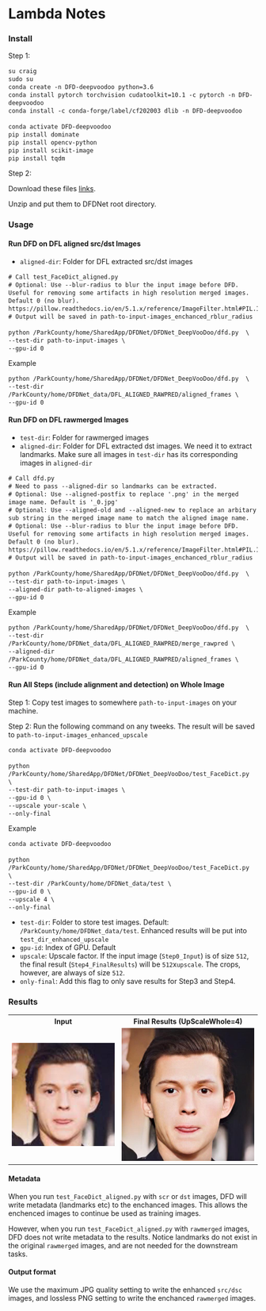 # Lambda Notes


### Install

Step 1:

```
su craig
sudo su
conda create -n DFD-deepvoodoo python=3.6
conda install pytorch torchvision cudatoolkit=10.1 -c pytorch -n DFD-deepvoodoo
conda install -c conda-forge/label/cf202003 dlib -n DFD-deepvoodoo

conda activate DFD-deepvoodoo
pip install dominate
pip install opencv-python
pip install scikit-image
pip install tqdm
```

Step 2:

Download these files [links](https://drive.google.com/drive/folders/1bayYIUMCSGmoFPyd4Uu2Uwn347RW-vl5).

Unzip and put them to DFDNet root directory.


### Usage


#### Run DFD on DFL aligned src/dst Images

- `aligned-dir`: Folder for DFL extracted src/dst images

```
# Call test_FaceDict_aligned.py
# Optional: Use --blur-radius to blur the input image before DFD. Useful for removing some artifacts in high resolution merged images. Default 0 (no blur). https://pillow.readthedocs.io/en/5.1.x/reference/ImageFilter.html#PIL.ImageFilter.GaussianBlur
# Output will be saved in path-to-input-images_enchanced_rblur_radius

python /ParkCounty/home/SharedApp/DFDNet/DFDNet_DeepVooDoo/dfd.py  \
--test-dir path-to-input-images \
--gpu-id 0
```

Example

```
python /ParkCounty/home/SharedApp/DFDNet/DFDNet_DeepVooDoo/dfd.py  \
--test-dir /ParkCounty/home/DFDNet_data/DFL_ALIGNED_RAWPRED/aligned_frames \
--gpu-id 0
```


#### Run DFD on DFL rawmerged Images 

- `test-dir`: Folder for rawmerged images
- `aligned-dir`: Folder for DFL extracted dst images. We need it to extract landmarks. 
Make sure all images in `test-dir` has its corresponding images in `aligned-dir`

```
# Call dfd.py
# Need to pass --aligned-dir so landmarks can be extracted. 
# Optional: Use --aligned-postfix to replace '.png' in the merged image name. Default is '_0.jpg'
# Optional: Use --aligned-old and --aligned-new to replace an arbitary sub string in the merged image name to match the aligned image name.
# Optional: Use --blur-radius to blur the input image before DFD. Useful for removing some artifacts in high resolution merged images. Default 0 (no blur). https://pillow.readthedocs.io/en/5.1.x/reference/ImageFilter.html#PIL.ImageFilter.GaussianBlur
# Output will be saved in path-to-input-images_enchanced_rblur_radius

python /ParkCounty/home/SharedApp/DFDNet/DFDNet_DeepVooDoo/dfd.py  \
--test-dir path-to-input-images \
--aligned-dir path-to-aligned-images \
--gpu-id 0
```

Example

```
python /ParkCounty/home/SharedApp/DFDNet/DFDNet_DeepVooDoo/dfd.py  \
--test-dir /ParkCounty/home/DFDNet_data/DFL_ALIGNED_RAWPRED/merge_rawpred \
--aligned-dir /ParkCounty/home/DFDNet_data/DFL_ALIGNED_RAWPRED/aligned_frames \
--gpu-id 0
```

#### Run All Steps (include alignment and detection) on Whole Image

Step 1: Copy test images to somewhere `path-to-input-images` on your machine.

Step 2: Run the following command on any tweeks. The result will be saved to `path-to-input-images_enhanced_upscale`

```
conda activate DFD-deepvoodoo

python /ParkCounty/home/SharedApp/DFDNet/DFDNet_DeepVooDoo/test_FaceDict.py  \
--test-dir path-to-input-images \
--gpu-id 0 \
--upscale your-scale \
--only-final 

```

Example

```
conda activate DFD-deepvoodoo

python /ParkCounty/home/SharedApp/DFDNet/DFDNet_DeepVooDoo/test_FaceDict.py  \
--test-dir /ParkCounty/home/DFDNet_data/test \
--gpu-id 0 \
--upscale 4 \
--only-final 
```


* `test-dir`: Folder to store test images. Default: `/ParkCounty/home/DFDNet_data/test`. Enhanced results will be put into `test_dir_enhanced_upscale`
* `gpu-id`: Index of GPU. Default 
* `upscale`: Upscale factor. If the input image (`Step0_Input`) is of size `512`, the final result (`Step4_FinalResults`) will be `512`x`upscale`. The crops, however, are always of size `512`.
* `only-final`: Add this flag to only save results for Step3 and Step4.

### Results

 <table  style="float:center" width=100%>
 <tr>
  <th><B> Input </B></th><th><B>Final Results (UpScaleWhole=4)</B></th>
 </tr>
  <tr>
  <td>
  <img src='./Imgs/parker_input.jpg' width="512">
  </td>
  <td>
  <img src='./Imgs/parker_output.jpg' width="512">
  </td>
 </tr>
  
 </table>


#### Metadata

When you run `test_FaceDict_aligned.py` with `scr` or `dst` images, DFD will write metadata (landmarks etc) to the enchanced images. This allows the enchenced images to continue be used as training images. 

However, when you run `test_FaceDict_aligned.py` with `rawmerged` images, DFD does not write metadata to the results. Notice landmarks do not exist in the original `rawmerged` images, and are not needed for the downstream tasks. 


#### Output format

We use the maximum JPG quality setting to write the enhanced `src/dsc` images, and lossless PNG setting to write the enchanced `rawmerged` images.